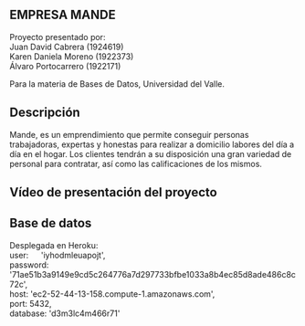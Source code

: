 
## EMPRESA MANDE 

Proyecto presentado por:
<br />Juan David Cabrera   (1924619)
<br />Karen Daniela Moreno  (1922373)
<br />Álvaro Portocarrero   (1922171)

Para la materia de Bases de Datos, Universidad del Valle.

## Descripción
Mande, es un emprendimiento que permite conseguir personas
trabajadoras, expertas y honestas para realizar a domicilio labores del día a día en el hogar.
Los clientes tendrán a su disposición una gran variedad de personal para contratar, así como 
las calificaciones de los mismos.

## Vídeo de presentación del proyecto

## Base de datos
Desplegada en Heroku:
<br />user: &ensp;&ensp; 'iyhodmleuapojt',
<br />password: '71ae51b3a9149e9cd5c264776a7d297733bfbe1033a8b4ec85d8ade486c8c72c',
<br />host:     'ec2-52-44-13-158.compute-1.amazonaws.com',
<br />port:      5432,
<br />database: 'd3m3lc4m466r71'
